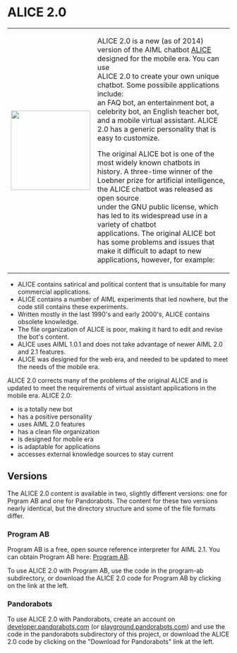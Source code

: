 # ALICE 2.0 #

<table><tr><td><img src='http://callmom.pandorabots.com/static/graphics/ALICE-2.0/ALICE_02_aa512.png' width='180' /> </td><td>
<p>
ALICE 2.0 is a new (as of 2014) version of the AIML chatbot <a href='http://alice.pandorabots.com'>ALICE</a> designed for the mobile era.  You can use<br>
ALICE 2.0 to create your own unique chatbot.  Some possibile applications include:<br>
an FAQ bot, an entertainment bot, a celebrity bot, an English teacher bot, and a mobile virtual assistant.  ALICE 2.0 has a generic personality that is easy to customize.<br>
</p>
<p>
The original ALICE bot is one of the most widely known chatbots in history.   A three-time winner of the Loebner prize for artificial intelligence, the ALICE chatbot was released as open source<br>
under the GNU public license, which has led to its widespread use in a variety of chatbot<br>
applications.    The original ALICE bot has some problems and issues that make it difficult to adapt to new applications, however, for example:<br>
</p>
</td></tr>
</table>

  * ALICE contains satirical and political content that is unsuitable for many commercial applications.
  * ALICE contains a number of AIML experiments that led nowhere, but the code still contains these experiments.
  * Written mostly in the last 1990's and early 2000's, ALICE contains obsolete knowledge.
  * The file organization of ALICE is poor, making it hard to edit and revise the bot's content.
  * ALICE uses AIML 1.0.1 and does not take advantage of newer AIML 2.0 and 2.1 features.
  * ALICE was designed for the web era, and needed to be updated to meet the needs of the mobile era.

ALICE 2.0 corrects many of the problems of the original ALICE and is updated to meet the requirements of virtual assistant applications in the mobile era. ALICE 2.0:

  * is a totally new bot
  * has a positive personality
  * uses AIML 2.0 features
  * has a clean file organization
  * is designed for mobile era
  * is adaptable for applications
  * accesses external knowledge sources to stay current

## Versions ##

The ALICE 2.0 content is available in two, slightly different versions: one for Prgram AB and one for Pandorabots. The content for these two versions nearly identical, but the directory structure and some of the file formats differ.

### Program AB ###

Program AB is a free, open source reference interpreter for AIML 2.1.   You can obtain Program AB here: [Program AB](https://code.google.com/p/program-ab/).

To use ALICE 2.0 with Program AB, use the code in the program-ab subdirectory, or download the ALICE 2.0 code for Program AB by clicking on the link at the left.

### Pandorabots ###

To use ALICE 2.0 with Pandorabots, create an account on [developer.pandorabots.com](http://developer.pandorabots.com) (or [playground.pandorabots.com](http://playground.pandorabots.com)) and use the code in the pandorabots subdirectory of this project, or download the ALICE 2.0 code by clicking on the "Download for Pandorabots" link at the left.
